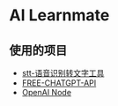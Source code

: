 # AI Learnmate
## 使用的项目
- [stt-语音识别转文字工具](https://github.com/jianchang512/stt)
- [FREE-CHATGPT-API](https://github.com/popjane/free_chatgpt_api?tab=readme-ov-file)
- [OpenAI Node](https://github.com/openai/openai-node)